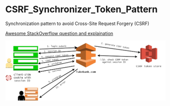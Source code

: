 # CSRF_Synchronizer_Token_Pattern
Synchronization pattern to avoid Cross-Site Request Forgery (CSRF)

[Awesome StackOverflow question and explaination](https://stackoverflow.com/q/16049721/4506140)

![CSRF sync token pattern](https://github.com/JudeNiroshan/CSRF_Synchronizer_Token_Pattern/blob/master/csrf.jpg)
